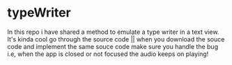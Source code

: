 # typeWriter
In this repo i have shared a method to emulate a type writer in a text view. It's kinda cool go through the source code ||
when you download the souce code and implement the same souce code make sure you handle the bug i.e, when the app is closed or not focused the audio keeps on playing! 

